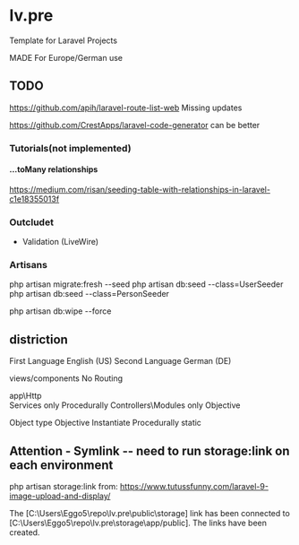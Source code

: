 # lv.pre

Template for Laravel Projects

MADE For Europe/German use

## TODO

<https://github.com/apih/laravel-route-list-web>
Missing updates

<https://github.com/CrestApps/laravel-code-generator>
can be better

### Tutorials(not implemented)

#### ...toMany relationships

<https://medium.com/risan/seeding-table-with-relationships-in-laravel-c1e18355013f>

### Outcludet

- Validation (LiveWire)

### Artisans

php artisan migrate:fresh --seed
php artisan db:seed --class=UserSeeder
php artisan db:seed --class=PersonSeeder

php artisan db:wipe --force

## distriction

First Language English (US)
Second Language German (DE)

views/components    No Routing

app\Http\
Services            only Procedurally
Controllers\Modules only Objective

Object type
Objective     Instantiate
Procedurally   static

## Attention - Symlink -- need to run storage:link on each environment

php artisan storage:link
from: <https://www.tutussfunny.com/laravel-9-image-upload-and-display/>

The [C:\Users\Eggo5\repo\lv.pre\public\storage] link has been connected to [C:\Users\Eggo5\repo\lv.pre\storage\app/public].
The links have been created.

